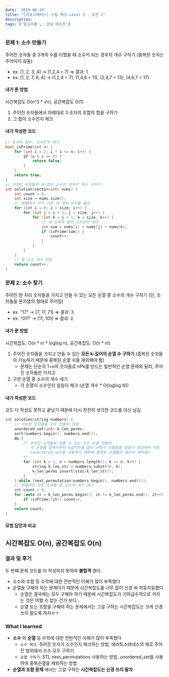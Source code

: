 ```yaml
---
date: '2019-08-19'
title: "[프로그래머스] 스킬 체크 Level 2 - 도전 2"
description: 
tags: ['알고리즘', '코딩 테스트']
---
```


### 문제 1: 소수 만들기
주어진 숫자들 중 3개의 수를 더했을 때 소수가 되는 경우의 개수 구하기
(중복된 숫자는 주어지지 않음)
 - ex. [1, 2, 3, 4] -> (1,2,4 = 7) => 결과: 1
 - ex. [1, 2, 7, 6, 4] -> (1,2,4 = 7), (1,4,6 = 11), (2,4,7 = 13), (4,6,7 = 17)

#### 내가 푼 방법
시간복잡도 O(n^3 * √n), 공간복잡도 O(1)
1. 주어진 숫자들에서 차례대로 3 숫자의 조합의 합을 구하기
2. 그 합이 소수인지 체크

#### 내가 작성한 코드
```cpp
// 도우미 함수: 소수인지 체크
bool isPrime(int n) {
    for (int i = 2; i * i <= n; i++) {
        if (n % i == 0) {
            return false;
        }
    }
    return true;
}
// 주어진 숫자들의 세 합이 소수인 경우의 개수 구하기
int solution(vector<int> nums) {
    int count = 0;
    int size = nums.size();
    // 배열에서 각기 다른 세 개의 숫자를 골라
    for (int i = 0; i < size; i++) {
        for (int j = i + 1; j < size; j++) {
            for (int k = j + 1; k < size; k++) {
                // 세 숫자의 합이 소수인지 체크
                int sum = nums[i] + nums[j] + nums[k];
                if (isPrime(sum)) {
                    count++;
                }
            }
        }
    }
    // 총 소수 개수 리턴
    return count++;
}
```

### 문제 2: 소수 찾기
주어진 한 자리 숫자들을 가지고 만들 수 있는 모든 순열 중 소수의 개수 구하기 (단, 숫자들을 문자열의 형태로 주어짐)  
 - ex. "17" -> [7, 17, 71] => 결과: 3
 - ex. "011" -> [11, 101] => 결과: 2

#### 내가 푼 방법
시간복잡도: O(n * n! * loglog n), 공간복잡도: O(n * n!)
1. 주어진 숫자들을 가지고 만들 수 있는 __모든 k-길이의 순열 수 구하기__ (중복된 숫자들이 가능하기 때문에 중복된 순열 수들 제외해야 함)
    - 문제는 단순히 1~n의 숫자들로 nPk를 만드는 일반적인 순열 문제와 달리, 주어진 숫자들만 가지고
2. 구한 순열 중 소수의 개수 세기
    - 각 순열이 소수인지 일일이 체크 (순열 개수 * O(loglog N))

#### 내가 작성한 코드
코드 다 작성도 못하고 끝났기 때문에 다시 찬찬히 생각한 코드를 대신 남김
```cpp
int solution(string numbers) {    
    // 가능한 숫자들을 모두 만들어 저장
    unordered_set<int> k_len_perms;
    sort(numbers.begin(), numbers.end());
    do {
        /* 주어진 숫자들로 만들 수 있는 모든 순열 만들어
           각 순열을 앞에서부터 k길이만큼 잘라 nPk의 순열들을 일일이 생성하여 저장
           (unordered_set을 사용하기 때문에 중복된 순열들은 알아서 제외됨)
        */
        for (int k = 1, n = numbers.length(); k <= n; k++) {
            string k_len_str = numbers.substr(0, k);
            k_len_perms.insert(stoi(k_len_str));
        }
    } while (next_permutation(numbers.begin(), numbers.end()));
    // 만들어진 모든 숫자들 중 소수의 개수 세기
    int count = 0;
    for (auto it = k_len_perms.begin(); it != k_len_perms.end(); it++) {
        if (isPrime(*it)) count++;
    }
    return count;
}
```

#### 모범 답안과 비교
시간복잡도 O(n), 공간복잡도 O(n)
- 

### 결과 및 후기
두 번째 문제 코드를 다 작성하지 못하여 __불합격__ 했다.
- 소수와 조합 등 수학에 대한 전반적인 이해가 많이 부족했다
- 순열을 구해야 하는 문제이기 때문에 시간복잡도를 너무 많이 신경 써 허둥지둥했다
    - 순열은 결국에는 모두 구해야 하기 때문에 시간복잡도가 기하급수적으로 커지는 것은 어쩔 수 없는 건가 보다...
    - 순열 또는 조합을 구해야 하는 문제에서는 그걸 구하는 시간복잡도는 크게 신경 쓰지 말도록 하자ㅠㅜ

### What I learned
- __소수__ 와 __순열__ 등 수학에 대한 전반적인 이해가 많이 부족했다
    - `소수 체크`: 주어진 숫자가 소수인지 체크하는 방법, 에라토스테네스의 체로 주어진 범위에서 소수 모두 구하기
    - `순열 구하기`: STL next_permutations 사용하는 방법, unordered_set을 사용하여 중복순열을 제외하는 방법
- __순열과 조합 문제__ 에서는 그걸 구하는 __시간복잡도는 신경 쓰지 말자__